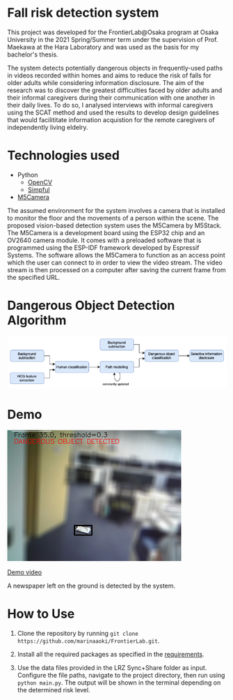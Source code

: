 # Fall risk detection system
This project was developed for the FrontierLab@Osaka program at Osaka University in the 2021 Spring/Summer term under the supervision of Prof. Maekawa at the Hara Laboratory and was used as the basis for my bachelor's thesis.

The system detects potentially dangerous objects in frequently-used paths in videos recorded within homes and aims to reduce the risk of falls for older adults while considering information disclosure. The aim of the research was to discover the greatest difficulties faced by older adults and their informal caregivers during their communication with one another in their daily lives. To do so, I analysed interviews with informal caregivers using the SCAT method and used the results to develop design guidelines that would facilititate information acquistion for the remote caregivers of independently living eldelry.

# Technologies used
* Python
  * [OpenCV](https://github.com/opencv/opencv-python "OpenCV")
  * [Simpful](https://github.com/aresio/simpful "Simpful")
* [M5Camera](https://github.com/m5stack/M5Stack-Camera "M5Camera")

The assumed environment for the system involves a camera that is installed to monitor the floor and the movements of a person within the scene. The proposed vision-based detection system uses the M5Camera by M5Stack. The M5Camera is a development board using the ESP32 chip and an OV2640 camera module. It comes with a preloaded software that is programmed using the ESP-IDF framework developed by Espressif Systems. The software allows the M5Camera to function as an access point which the user can connect to in order to view the video stream. The video stream is then processed on a computer after saving the current frame from the specified URL.

# Dangerous Object Detection Algorithm

![picture alt](/figures/process.png "Flowchart")

# Demo

![picture alt](/figures/selective-blurring.png "Flowchart")

[Demo video](https://youtu.be/ouGXjtGewBQ "Demo video")

A newspaper left on the ground is detected by the system.

# How to Use

1. Clone the repository by running `git clone https://github.com/marinaaoki/FrontierLab.git`.

2. Install all the required packages as specified in the [requirements](/requirements.txt "Requirements").

3. Use the data files provided in the LRZ Sync+Share folder as input. Configure the file paths, navigate to the project directory, then run using `python main.py`. The output will be shown in the terminal depending on the determined risk level.


